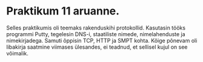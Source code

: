 # Praktikum 11 aruanne.

Selles praktikumis oli teemaks rakenduskihi protokollid. Kasutasin tööks programmi Putty, tegelesin DNS-i, staatiliste nimede, nimelahenduste ja nimekirjadega. Samuti õppisin TCP, HTTP ja SMPT kohta. Kõige põnevam oli libakirja saatmine viimases ülesandes, ei teadnud, et sellisel kujul on see võimalik. 


